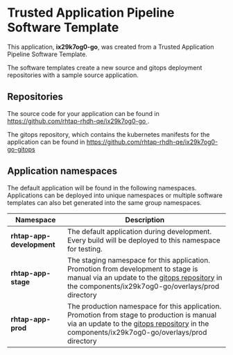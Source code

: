 # Trusted Application Pipeline Software Template

This application, **ix29k7og0-go**, was created from a Trusted Application Pipeline Software Template.

The software templates create a new source and gitops deployment repositories with a sample source application. 

## Repositories

The source code for your application can be found in [https://github.com/rhtap-rhdh-qe/ix29k7og0-go ](https://github.com/rhtap-rhdh-qe/ix29k7og0-go ).
 
The gitops repository, which contains the kubernetes manifests for the application can be found in 
[https://github.com/rhtap-rhdh-qe/ix29k7og0-go-gitops ](https://github.com/rhtap-rhdh-qe/ix29k7og0-go-gitops ) 

## Application namespaces 

The default application will be found in the following namespaces. Applications can be deployed into unique namespaces or multiple software templates can also bet generated into the same group namespaces.  

|  Namespace   |  Description   |  
| -------- | -------- |   
| **rhtap-app-development** | The default application during development. Every build will be deployed to this namespace for testing. | 
| **rhtap-app-stage** | The staging namespace for this application. Promotion from development to stage is manual via an update to the [gitops repository](https://github.com/rhtap-rhdh-qe/ix29k7og0-go-gitops ) in the components/ix29k7og0-go/overlays/prod directory |  
| **rhtap-app-prod** | The production namespace for this application. Promotion from stage to production is manual via an update to the [gitops repository](https://github.com/rhtap-rhdh-qe/ix29k7og0-go-gitops ) in the components/ix29k7og0-go/overlays/prod directory | 